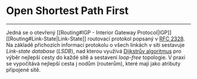 # Open Shortest Path First
---
Jedná se o otevřený [[Routing#IGP - Interior Gateway Protocol|IGP]] [[Routing#Link-State|Link-State]] routovací protokol popsaný v [RFC 2328](https://datatracker.ietf.org/doc/html/rfc2328).
Na základě přichozích informací protokolu o všech linkách v síti sestavuje *Link-state database* (*LSDB*), nad kterou využívá [Dijkstrův algoritmus](https://cs.wikipedia.org/wiki/Dijkstr%C5%AFv_algoritmus) pro výběr nejlepší cesty do každé sítě a sestavení *loop-free* topologie.
V praxi se vypočítává nejlepší cesta j nodům (routerům), které mají jako atributy připojené sítě.


